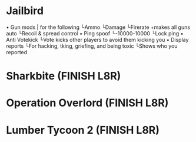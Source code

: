 # Jailbird
• Gun mods | for the following
 └Ammo
 └Damage
 └Firerate +makes all guns auto
 └Recoil & spread control
• Ping spoof
 └-10000-10000
 └Lock ping
• Anti Votekick
 └Vote kicks other players to avoid them kicking you
• Display reports
 └For hacking, tking, griefing, and being toxic
 └Shows who you reported
# Sharkbite (FINISH L8R)
# Operation Overlord (FINISH L8R)
# Lumber Tycoon 2 (FINISH L8R)
